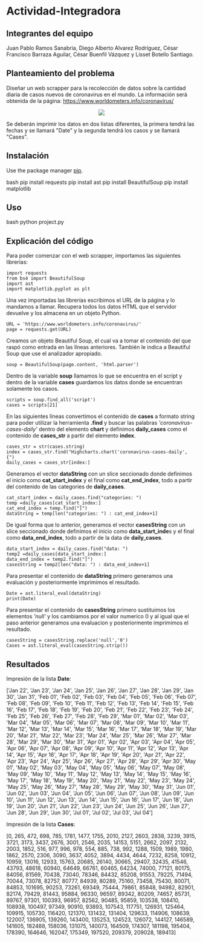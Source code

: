 # Actividad-Integradora 
## Integrantes del equipo
Juan Pablo Ramos Sanabria, 
Diego Alberto Alvarez Rodríguez, 
César Francisco Barraza Aguilar, 
César Buenfil Vázquez y 
Lisset Botello Santiago.

## Planteamiento del problema 
Diseñar un web scrapper para la recolección de datos sobre la cantidad diaria de casos nuevos de coronavirus en el mundo. La información será obtenida de la página: https://www.worldometers.info/coronavirus/

 <p align="center">
  <img src="https://github.com/LissetB-San/Actividad-Integradora/blob/master/A.PNG">
</p>

Se deberán imprimir los datos en dos listas diferentes, la primera tendrá las fechas y se llamará "Date" y la segunda tendrá los casos y se llamará "Cases".

## Instalación

Use the package manager [pip](https://pip.pypa.io/en/stable/).

bash
pip install requests
pip install ast
pip install BeautifulSoup
pip install matplotlib

## Uso

bash
python project.py

## Explicación del código
Para poder comenzar con el web scrapper, importamos las siguientes librerías:
```
import requests
from bs4 import BeautifulSoup
import ast
import matplotlib.pyplot as plt
```
Una vez importadas las librerías escribimos el URL de la página y lo mandamos a llamar. Recupera todos los datos HTML que el servidor devuelve y los almacena en un objeto Python.
```
URL = 'https://www.worldometers.info/coronavirus/'
page = requests.get(URL)
```
Creamos un objeto Beautiful Soup, el cual va a tomar el contenido del que raspó como entrada en las líneas anteriores. También le indica a Beautiful Soup que use el analizador apropiado.
```
soup = BeautifulSoup(page.content, 'html.parser')
```
Dentro de la variable **soup** llamamos lo que se encuentra en el script y dentro de la variable **cases** guardamos los datos donde se encuentran solamente los casos.
```
scripts = soup.find_all('script')
cases = scripts[21]
```
En las siguientes líneas convertimos el contenido de **cases** a formato string para poder utilizar la herramienta **.find** y buscar las palabras _'coronavirus-cases-daily'_ dentro del elemento **chart** y definimos **daily_cases** como el contenido de **cases_str** a partir del elemento **index**.
```
cases_str = str(cases.string)
index = cases_str.find("Highcharts.chart('coronavirus-cases-daily', {")
daily_cases = cases_str[index:]
```
Generamos el vector **dataString** con un slice seccionado donde definimos el inicio como **cat_start_index** y el final como **cat_end_index**, todo a partir del contenido de las categories de **daily_cases**.

```
cat_start_index = daily_cases.find("categories: ")
temp =daily_cases[cat_start_index:]
cat_end_index = temp.find("]")
dataString = temp[len("categories: ") : cat_end_index+1]
```

De igual forma que lo anterior, generamos el vector **casesString** con un slice seccionado donde definimos el inicio como **data_start_inde**s y el final como **data_end_index**, todo a partir de la data de **daily_cases**.
```
data_start_index = daily_cases.find("data: ")
temp2 =daily_cases[data_start_index:]
data_end_index = temp2.find("]")
casesString = temp2[len("data: ") : data_end_index+1]
```

Para presentar el contenido de **dataString** primero generamos una evaluación y posteriormente imprimimos el resultado.
```
Date = ast.literal_eval(dataString)
print(Date)
```

Para presentar el contenido de **casesString** primero sustituimos los elementos _'null'_ y los cambiamos por el valor numerico 0 y al igual que el paso anterior generamos una evaluacion y posteriormente imprimimos el resultado.
```
casesString = casesString.replace('null','0')
Cases = ast.literal_eval(casesString.strip())
```
## Resultados
Impresión de la lista **Date**:

['Jan 22', 'Jan 23', 'Jan 24', 'Jan 25', 'Jan 26', 'Jan 27', 'Jan 28', 'Jan 29', 'Jan 30', 'Jan 31', 'Feb 01', 'Feb 02', 'Feb 03', 'Feb 04', 'Feb 05', 'Feb 06', 'Feb 07', 'Feb 08', 'Feb 09', 'Feb 10', 'Feb 11', 'Feb 12', 'Feb 13', 'Feb 14', 'Feb 15', 'Feb 16', 'Feb 17', 'Feb 18', 'Feb 19', 'Feb 20', 'Feb 21', 'Feb 22', 'Feb 23', 'Feb 24', 'Feb 25', 'Feb 26', 'Feb 27', 'Feb 28', 'Feb 29', 'Mar 01', 'Mar 02', 'Mar 03', 'Mar 04', 'Mar 05', 'Mar 06', 'Mar 07', 'Mar 08', 'Mar 09', 'Mar 10', 'Mar 11', 'Mar 12', 'Mar 13', 'Mar 14', 'Mar 15', 'Mar 16', 'Mar 17', 'Mar 18', 'Mar 19', 'Mar 20', 'Mar 21', 'Mar 22', 'Mar 23', 'Mar 24', 'Mar 25', 'Mar 26', 'Mar 27', 'Mar 28', 'Mar 29', 'Mar 30', 'Mar 31', 'Apr 01', 'Apr 02', 'Apr 03', 'Apr 04', 'Apr 05', 'Apr 06', 'Apr 07', 'Apr 08', 'Apr 09', 'Apr 10', 'Apr 11', 'Apr 12', 'Apr 13', 'Apr 14', 'Apr 15', 'Apr 16', 'Apr 17', 'Apr 18', 'Apr 19', 'Apr 20', 'Apr 21', 'Apr 22', 'Apr 23', 'Apr 24', 'Apr 25', 'Apr 26', 'Apr 27', 'Apr 28', 'Apr 29', 'Apr 30', 'May 01', 'May 02', 'May 03', 'May 04', 'May 05', 'May 06', 'May 07', 'May 08', 'May 09', 'May 10', 'May 11', 'May 12', 'May 13', 'May 14', 'May 15', 'May 16', 'May 17', 'May 18', 'May 19', 'May 20', 'May 21', 'May 22', 'May 23', 'May 24', 'May 25', 'May 26', 'May 27', 'May 28', 'May 29', 'May 30', 'May 31', 'Jun 01', 'Jun 02', 'Jun 03', 'Jun 04', 'Jun 05', 'Jun 06', 'Jun 07', 'Jun 08', 'Jun 09', 'Jun 10', 'Jun 11', 'Jun 12', 'Jun 13', 'Jun 14', 'Jun 15', 'Jun 16', 'Jun 17', 'Jun 18', 'Jun 19', 'Jun 20', 'Jun 21', 'Jun 22', 'Jun 23', 'Jun 24', 'Jun 25', 'Jun 26', 'Jun 27', 'Jun 28', 'Jun 29', 'Jun 30', 'Jul 01', 'Jul 02', 'Jul 03', 'Jul 04']

Impresión de la lista **Cases**:

[0, 265, 472, 698, 785, 1781, 1477, 1755, 2010, 2127, 2603, 2838, 3239, 3915, 3721, 3173, 3437, 2676, 3001, 2546, 2035, 14153, 5151, 2662, 2097, 2132, 2003, 1852, 516, 977, 996, 978, 554, 885, 738, 992, 1288, 1509, 1989, 1980, 1862, 2570, 2306, 3090, 3637, 4052, 3894, 4434, 4644, 7232, 8258, 10912, 10959, 13016, 12933, 15763, 20685, 26140, 30665, 29407, 32435, 41546, 43793, 48618, 60940, 64649, 66761, 60465, 64234, 74000, 77121, 80175, 84056, 81569, 70438, 73040, 78346, 84432, 85208, 91553, 79225, 71494, 70044, 73078, 82757, 80777, 84939, 80289, 75160, 73458, 75430, 80071, 84853, 101695, 90253, 73261, 69349, 75444, 79861, 85848, 94982, 82901, 82174, 79429, 81443, 95884, 96330, 96597, 89342, 80209, 74657, 85731, 89767, 97301, 100393, 96957, 82562, 90485, 95859, 103538, 108410, 108938, 100497, 97349, 90910, 93893, 107543, 117751, 126931, 125464, 109915, 105730, 116420, 121370, 131432, 131404, 129633, 114906, 108639, 122007, 136905, 139260, 143400, 135253, 124523, 126072, 144127, 146589, 141605, 182488, 158036, 131075, 140073, 164509, 174307, 181198, 195404, 178390, 164646, 162047, 175349, 197520, 209379, 209028, 189413]

